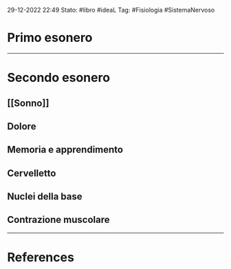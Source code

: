 29-12-2022 22:49
Stato: #libro  #ideaL
Tag: #Fisiologia #SistemaNervoso 

# Primo esonero

---
# Secondo esonero
## [[Sonno]]
## Dolore
## Memoria e apprendimento
## Cervelletto
## Nuclei della base
## Contrazione muscolare


---
# References 

